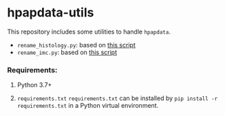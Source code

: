 # hpapdata-utils

This repository includes some utilities to handle `hpapdata`.
* `rename_histology.py`: based on [this script](https://github.com/faryabiLab/hpap-apps/blob/master/data_curator_tools/psv_pipelines/psv_histology_upload.py)
* `rename_imc.py`: based on [this script](https://github.com/faryabiLab/pennsieve-utils/blob/master/rename_imc.py)


### Requirements:

1. Python 3.7+

2. `requirements.txt`
   `requirements.txt` can be installed by `pip install -r requirements.txt` in a
   Python virtual environment.
